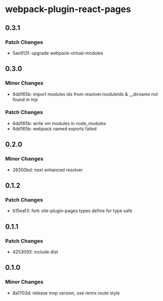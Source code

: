 # webpack-plugin-react-pages

## 0.3.1

### Patch Changes

- 5ae912f: upgrade webpack-virtual-modules

## 0.3.0

### Minor Changes

- 6dd165b: import modules ids from resolver.moduleIds & \_\_dirname not found in mjs

### Patch Changes

- 6dd165b: write vm modules in node_modules
- 6dd165b: webpack named exports failed

## 0.2.0

### Minor Changes

- 28300bd: next enhanced resolver

## 0.1.2

### Patch Changes

- b15eaf3: fork vite-plugin-pages types define for type safe

## 0.1.1

### Patch Changes

- 4253093: include dist

## 0.1.0

### Minor Changes

- 8a1703d: release mvp version, use remix route style
